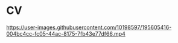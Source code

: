 # CV

https://user-images.githubusercontent.com/10198597/195605416-004bc4cc-fc05-44ac-8175-7fb43e77df66.mp4
